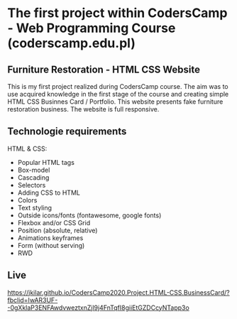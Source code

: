 # The first project within CodersCamp - Web Programming Course (coderscamp.edu.pl)

## Furniture Restoration - HTML CSS Website

This is my first project realized during CodersCamp course. The aim was to use acquired knowledge in the first stage of the course and creating simple HTML CSS Businnes Card / Portfolio. This website presents fake furniture restoration business. The website is full responsive. 

## Technologie requirements
HTML & CSS:
- Popular HTML tags
- Box-model
- Cascading
- Selectors
- Adding CSS to HTML
- Colors
- Text styling
- Outside icons/fonts (fontawesome, google fonts)
- Flexbox and/or CSS Grid
- Position (absolute, relative)
- Animations keyframes
- Form (without serving)
- RWD

## Live
https://jkilar.github.io/CodersCamp2020.Project.HTML-CSS.BusinessCard/?fbclid=IwAR3UF--0gXklaP3ENFAwdvweztxnZjl9j4FnTqfI8giiEtGZDCcyNTapp3o